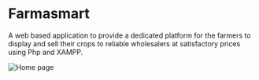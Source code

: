 # Farmasmart
A web based application to provide a dedicated platform for the farmers to display and sell their crops to reliable wholesalers at satisfactory prices using Php and XAMPP.


![Home page](https://user-images.githubusercontent.com/57519879/86122286-30668380-baf5-11ea-89ad-0084b3bc8c82.PNG)
